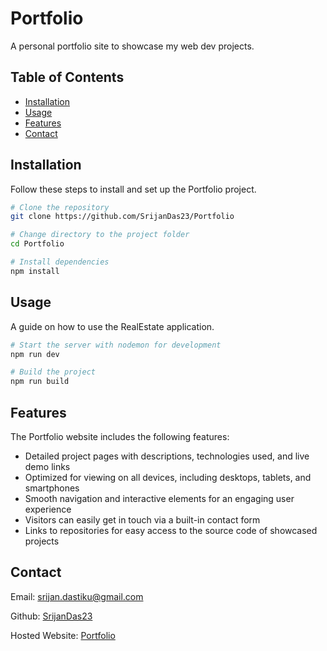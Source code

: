 # Portfolio

A personal portfolio site to showcase my web dev projects.


## Table of Contents

- [Installation](#installation)
- [Usage](#usage)
- [Features](#features)
- [Contact](#contact)

## Installation

Follow these steps to install and set up the Portfolio project.

```bash
# Clone the repository
git clone https://github.com/SrijanDas23/Portfolio

# Change directory to the project folder
cd Portfolio

# Install dependencies
npm install
```

## Usage

A guide on how to use the RealEstate application.

```bash
# Start the server with nodemon for development
npm run dev

# Build the project
npm run build
```

## Features

The Portfolio website includes the following features:

- Detailed project pages with descriptions, technologies used, and live demo links
- Optimized for viewing on all devices, including desktops, tablets, and smartphones
- Smooth navigation and interactive elements for an engaging user experience
- Visitors can easily get in touch via a built-in contact form
- Links to repositories for easy access to the source code of showcased projects

## Contact

Email: [srijan.dastiku@gmail.com](mailto:srijan.dastiku@gmail.com)

Github: [SrijanDas23](https://github.com/SrijanDas23)

Hosted Website: [Portfolio](https://srijandas-portfolio.netlify.app/)
